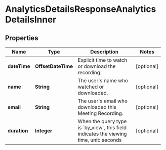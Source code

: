 

# AnalyticsDetailsResponseAnalyticsDetailsInner


## Properties

| Name | Type | Description | Notes |
|------------ | ------------- | ------------- | -------------|
|**dateTime** | **OffsetDateTime** | Explicit time to watch or download the recording. |  [optional] |
|**name** | **String** | The user&#39;s name who watched or downloaded. |  [optional] |
|**email** | **String** | The user&#39;s email who downloaded this Meeting Recording. |  [optional] |
|**duration** | **Integer** | When the query type is &#x60;by_view&#x60;, this field indicates the viewing time, unit: seconds |  [optional] |




